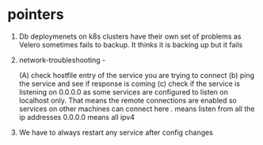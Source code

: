 # pointers


1. Db deploymenets on k8s clusters have their own set of problems as Velero sometimes fails to backup. It thinks it is backing up but it fails

2. network-troubleshooting -

   (A) check hostfile entry of the service you are trying to connect
   (b) ping the service and see if response is coming
   (c) check if the service is listening on 0.0.0.0 as some services are configured to listen on localhost only. That means the remote connections are enabled so services on other machines can connect here . means listen from all the ip addresses 0.0.0.0 means all ipv4


3. We have to always restart any service after config changes 
